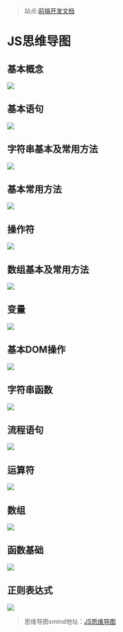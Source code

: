 >站点:[前端开发文档](../../)

# JS思维导图 #

## 基本概念 ##

![](https://i.imgur.com/hibbEvn.jpg)

## 基本语句 ##

![](http://blog.poetries.top/handbook/img/js/JS%E5%9F%BA%E7%A1%80-%E5%9F%BA%E6%9C%AC%E8%AF%AD%E5%8F%A5.png)

## 字符串基本及常用方法 ##

![](http://blog.poetries.top/handbook/img/js/JS%E5%9F%BA%E7%A1%80-%E5%AD%97%E7%AC%A6%E4%B8%B2%E5%9F%BA%E6%9C%AC%E5%8F%8A%E5%B8%B8%E7%94%A8%E6%96%B9%E6%B3%95%E6%B1%87%E6%80%BB.png)

## 基本常用方法 ##

![](http://blog.poetries.top/handbook/img/js/JS%E5%9F%BA%E7%A1%80-%E5%B8%B8%E5%9F%BA%E6%9C%AC%E7%94%A8%E6%96%B9%E6%B3%95.png)

## 操作符 ##

![](http://blog.poetries.top/handbook/img/js/JS%E5%9F%BA%E7%A1%80-%E6%93%8D%E4%BD%9C%E7%AC%A6.png)

## 数组基本及常用方法 ##

![](http://blog.poetries.top/handbook/img/js/JS%E5%9F%BA%E7%A1%80-%E6%95%B0%E7%BB%84%E5%9F%BA%E6%9C%AC%E5%8F%8A%E5%B8%B8%E7%94%A8%E6%96%B9%E6%B3%95.png)

## 变量 ##

![](http://blog.poetries.top/handbook/img/js/%E5%8F%98%E9%87%8F.gif)

## 基本DOM操作 ##

![](http://blog.poetries.top/handbook/img/js/%E5%9F%BA%E6%9C%ACdom%E6%93%8D%E4%BD%9C.gif)

## 字符串函数 ##

![](http://blog.poetries.top/handbook/img/js/%E5%AD%97%E7%AC%A6%E4%B8%B2%E5%87%BD%E6%95%B0.gif)

## 流程语句 ##

![](http://blog.poetries.top/handbook/img/js/%E6%B5%81%E7%A8%8B%E8%AF%AD%E5%8F%A5.gif)

## 运算符 ##

![](http://blog.poetries.top/handbook/img/js/%E8%BF%90%E7%AE%97%E7%AC%A6.gif)

## 数组 ##

![](http://blog.poetries.top/handbook/img/js/%E6%95%B0%E7%BB%84.gif)

## 函数基础 ##

![](http://blog.poetries.top/handbook/img/js/%E5%87%BD%E6%95%B0%E5%9F%BA%E7%A1%80.gif)

## 正则表达式 ##

![](http://blog.poetries.top/handbook/img/js/%E6%AD%A3%E5%88%99%E8%A1%A8%E8%BE%BE%E5%BC%8F.gif)

> 思维导图xmind地址：[JS思维导图](https://pan.baidu.com/s/1PsAN375-p62g8Fr4VQSrYg)